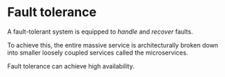 # Fault tolerance

A fault-tolerant system is equipped to _handle_ and _recover_ faults.

To achieve this, the entire massive service is architecturally broken down into smaller loosely coupled services called the microservices.

Fault tolerance can achieve high availability.
